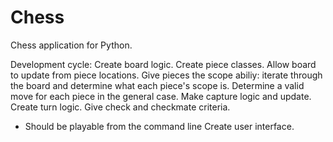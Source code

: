 # Chess
Chess application for Python. 

Development cycle:
Create board logic.
Create piece classes.
Allow board to update from piece locations. 
Give pieces the scope abiliy: iterate through the board and determine what 
  each piece's scope is. 
Determine a valid move for each piece in the general case.
Make capture logic and update. 
Create turn logic. 
Give check and checkmate criteria. 

- Should be playable from the command line 
Create user interface. 
